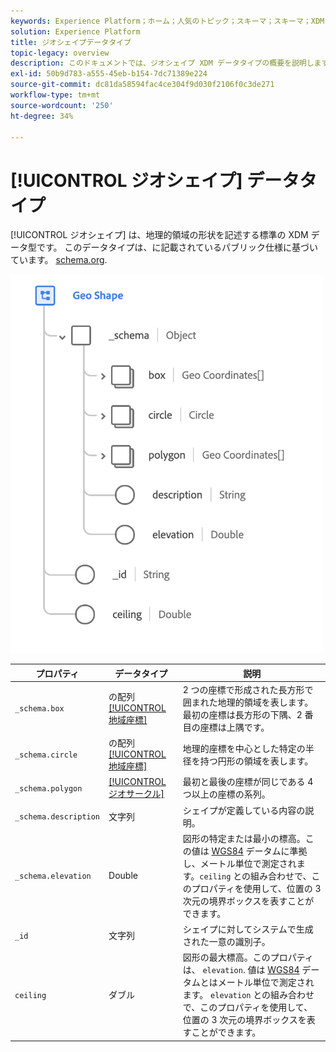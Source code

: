 ```yaml
---
keywords: Experience Platform；ホーム；人気のトピック；スキーマ；スキーマ；XDM；フィールド；スキーマ；スキーマ；ジオ；ジオシェイプ；データ型；データ型；
solution: Experience Platform
title: ジオシェイプデータタイプ
topic-legacy: overview
description: このドキュメントでは、ジオシェイプ XDM データタイプの概要を説明します。
exl-id: 50b9d783-a555-45eb-b154-7dc71389e224
source-git-commit: dc81da58594fac4ce304f9d030f2106f0c3de271
workflow-type: tm+mt
source-wordcount: '250'
ht-degree: 34%

---
```


# [!UICONTROL ジオシェイプ] データタイプ

[!UICONTROL ジオシェイプ] は、地理的領域の形状を記述する標準の XDM データ型です。 このデータタイプは、に記載されているパブリック仕様に基づいています。 [schema.org](https://schema.org/GeoShape).

<img src="../images/data-types/geo-shape.png" width="500" /><br />

| プロパティ | データタイプ | 説明 |
| --- | --- | --- |
| `_schema.box` | の配列 [[!UICONTROL 地域座標]](./geo-coordinates.md) | 2 つの座標で形成された長方形で囲まれた地理的領域を表します。 最初の座標は長方形の下隅、2 番目の座標は上隅です。 |
| `_schema.circle` | の配列 [[!UICONTROL 地域座標]](./geo-coordinates.md) | 地理的座標を中心とした特定の半径を持つ円形の領域を表します。 |
| `_schema.polygon` | [[!UICONTROL ジオサークル]](./geo-circle.md) | 最初と最後の座標が同じである 4 つ以上の座標の系列。 |
| `_schema.description` | 文字列 | シェイプが定義している内容の説明。 |
| `_schema.elevation` | Double | 図形の特定または最小の標高。この値は [WGS84](https://gisgeography.com/wgs84-world-geodetic-system/) データムに準拠し、メートル単位で測定されます。`ceiling` との組み合わせで、このプロパティを使用して、位置の 3 次元の境界ボックスを表すことができます。 |
| `_id` | 文字列 | シェイプに対してシステムで生成された一意の識別子。 |
| `ceiling` | ダブル | 図形の最大標高。このプロパティは、 `elevation`. 値は [WGS84](https://gisgeography.com/wgs84-world-geodetic-system/) データムとはメートル単位で測定されます。 `elevation` との組み合わせで、このプロパティを使用して、位置の 3 次元の境界ボックスを表すことができます。 |
